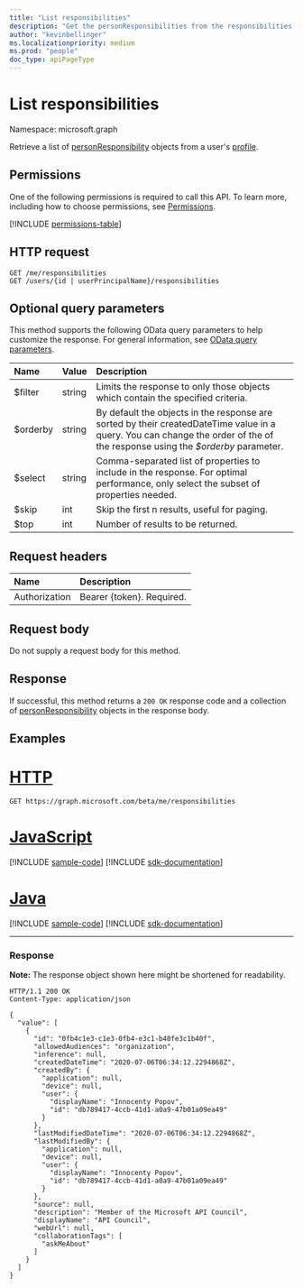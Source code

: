 ```yaml
---
title: "List responsibilities"
description: "Get the personResponsibilities from the responsibilities navigation property."
author: "kevinbellinger"
ms.localizationpriority: medium
ms.prod: "people"
doc_type: apiPageType
---
```


# List responsibilities
Namespace: microsoft.graph

Retrieve a list of [personResponsibility](../resources/personresponsibility.md) objects from a user's [profile](../resources/profile.md).

## Permissions

One of the following permissions is required to call this API. To learn more, including how to choose permissions, see [Permissions](/graph/permissions-reference).

<!-- { "blockType": "permissions", "name": "profile_list_responsibilities" } -->
[!INCLUDE [permissions-table](../includes/permissions/profile-list-responsibilities-permissions.md)]

## HTTP request

<!-- {
  "blockType": "ignored"
}
-->
``` http
GET /me/responsibilities
GET /users/{id | userPrincipalName}/responsibilities
```

## Optional query parameters

This method supports the following OData query parameters to help customize the response. For general information, see [OData query parameters](/graph/query-parameters).

|Name            |Value    |Description                                                                                                                                                                 |
|:---------------|:--------|:---------------------------------------------------------------------------------------------------------------------------------------------------------------------------|
|$filter         |string   |Limits the response to only those objects which contain the specified criteria.                                                                                             |
|$orderby        |string   |By default the objects in the response are sorted by their createdDateTime value in a query. You can change the order of the of the response using the *$orderby* parameter.|
|$select         |string   |Comma-separated list of properties to include in the response. For optimal performance, only select the subset of properties needed.                                        |
|$skip           |int      |Skip the first n results, useful for paging.                                                                                                                                |
|$top            |int      |Number of results to be returned.                                                                                                                                           |

## Request headers
|Name|Description|
|:---|:---|
|Authorization|Bearer {token}. Required.|

## Request body
Do not supply a request body for this method.

## Response

If successful, this method returns a `200 OK` response code and a collection of [personResponsibility](../resources/personresponsibility.md) objects in the response body.

## Examples


# [HTTP](#tab/http)
<!-- {
  "blockType": "request",
  "name": "get_responsibilities_from_profile"
}
-->
```msgraph-interactive
GET https://graph.microsoft.com/beta/me/responsibilities
```

# [JavaScript](#tab/javascript)
[!INCLUDE [sample-code](../includes/snippets/javascript/get-responsibilities-from-profile-javascript-snippets.md)]
[!INCLUDE [sdk-documentation](../includes/snippets/snippets-sdk-documentation-link.md)]

# [Java](#tab/java)
[!INCLUDE [sample-code](../includes/snippets/java/get-responsibilities-from-profile-java-snippets.md)]
[!INCLUDE [sdk-documentation](../includes/snippets/snippets-sdk-documentation-link.md)]

---

### Response
**Note:** The response object shown here might be shortened for readability.
<!-- {
  "blockType": "response",
  "truncated": true,
  "@odata.type": "collection(microsoft.graph.personResponsibility)",
  "isCollection": true
}
-->
``` http
HTTP/1.1 200 OK
Content-Type: application/json

{
  "value": [
    {
      "id": "0fb4c1e3-c1e3-0fb4-e3c1-b40fe3c1b40f",
      "allowedAudiences": "organization",
      "inference": null,
      "createdDateTime": "2020-07-06T06:34:12.2294868Z",
      "createdBy": {
        "application": null,
        "device": null,
        "user": {
          "displayName": "Innocenty Popov",
          "id": "db789417-4ccb-41d1-a0a9-47b01a09ea49"
        }
      },
      "lastModifiedDateTime": "2020-07-06T06:34:12.2294868Z",
      "lastModifiedBy": {
        "application": null,
        "device": null,
        "user": {
          "displayName": "Innocenty Popov",
          "id": "db789417-4ccb-41d1-a0a9-47b01a09ea49"
        }
      },
      "source": null,
      "description": "Member of the Microsoft API Council",
      "displayName": "API Council",
      "webUrl": null,
      "collaborationTags": [
        "askMeAbout"
      ]
    }
  ]
}
```


